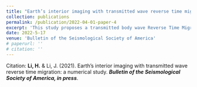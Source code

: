 ```yaml
---
title: "Earth’s interior imaging with transmitted wave reverse time migration: a numerical study"
collection: publications
permalink: /publication/2022-04-01-paper-4
excerpt: 'This study proposes a transmitted body wave Reverse Time Migration method.'
date: 2022-5-17
venue: 'Bulletin of the Seismological Society of America'
# paperurl: ''
# citation: ''
---
```

<!-- [Download paper here]() -->

Citation: **Li, H.** & Li, J. (2021). Earth’s interior imaging with transmitted wave reverse time migration: a numerical study. ***Bulletin of the Seismological Society of America, in press***.

